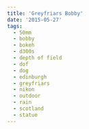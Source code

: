 ```yaml
---
title: 'Greyfriars Bobby'
date: '2015-05-27'
tags:
  - 50mm
  - bobby
  - bokeh
  - d300s
  - depth of field
  - dof
  - dog
  - edinburgh
  - greyfriars
  - nikon
  - outdoor
  - rain
  - scotland
  - statue
---
```

